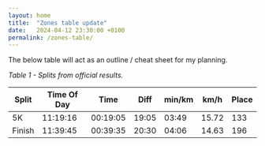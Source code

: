 ```yaml
---
layout: home
title:  "Zones table update"
date:   2024-04-12 23:30:00 +0100
permalink: /zones-table/
---
```


The below table will act as an outline / cheat sheet for my planning.

*Table 1 - Splits from official results.*

| Split | Time Of Day | Time   | Diff  | min/km | km/h | Place |
|-------|-------------|--------|-------|--------|------|-------|
| 5K    | 11:19:16    | 00:19:05 | 19:05 | 03:49   | 15.72 | 133   |
| Finish| 11:39:45    | 00:39:35 | 20:30 | 04:06   | 14.63 | 196   |


